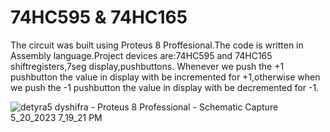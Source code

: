 # 74HC595 & 74HC165
The circuit was built using Proteus 8 Proffesional.The code is written in Assembly language.Project devices are:74HC595 and 74HC165 shiftregisters,7seg display,pushbuttons.
Whenever we push the +1 pushbutton the value in display with be incremented for +1,otherwise when we push the -1 pushbutton the value in display with be decremented for -1.


![detyra5 dyshifra - Proteus 8 Professional - Schematic Capture 5_20_2023 7_19_21 PM](https://github.com/EronaIslami/8051_interfaces/assets/132479567/5a4b238e-3568-4aea-a709-6a9681663f21)
